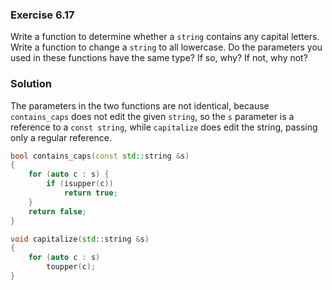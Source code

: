 ### Exercise 6.17

Write a function to determine whether a `string` contains any capital letters.
Write a function to change a `string` to all lowercase. Do the parameters you
used in these functions have the same type? If so, why? If not, why not?

### Solution

The parameters in the two functions are not identical, because `contains_caps`
does not edit the given `string`, so the `s` parameter is a reference to a
`const string`, while `capitalize` does edit the string, passing only a regular
reference.

```cpp
bool contains_caps(const std::string &s)
{
    for (auto c : s) {
        if (isupper(c))
            return true;
    }
    return false;
}

void capitalize(std::string &s)
{
    for (auto c : s)
        toupper(c);
}
```
